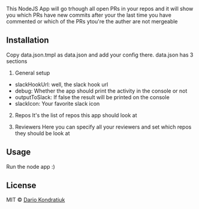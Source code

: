 This NodeJS App will go trhough all open PRs in your repos and it will show you which PRs have new commits after your the last time you have commented or which of the PRs ytou're the auther are not mergeable

## Installation

Copy data.json.tmpl as data.json and add your config there.
data.json has 3 sections

1. General setup

 * slackHookUrl: well, the slack hook url
 * debug: Whether the app should print the activity in the console or not
 * outputToSlack: If false the result will be printed on the console
 * slackIcon: Your favorite slack icon
 
2. Repos
It's the list of repos this app should look at

3. Reviewers
Here you can specify all your reviewers and set which repos they should be look at

## Usage

Run the node app :)

## License

MIT © [Dario Kondratiuk]()
